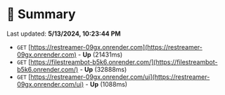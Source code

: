 # 📖 Summary
Last updated: **5/13/2024, 10:23:44 PM**

- `GET` [https://restreamer-09gx.onrender.com](https://restreamer-09gx.onrender.com) - **Up** (21431ms)
- `GET` [https://filestreambot-b5k6.onrender.com/](https://filestreambot-b5k6.onrender.com/) - **Up** (32888ms)
- `GET` [https://restreamer-09gx.onrender.com/ui](https://restreamer-09gx.onrender.com/ui) - **Up** (1088ms)
